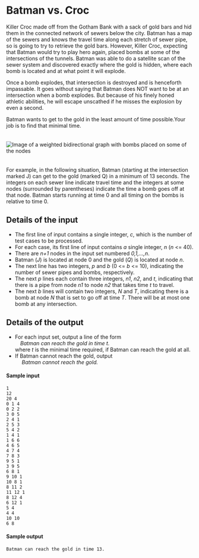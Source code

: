 # **Batman vs. Croc**

Killer Croc made off from the Gotham Bank with a sack of gold bars and hid them in the connected
network of sewers below the city. Batman has a map of the sewers and knows the travel time along each
stretch of sewer pipe, so is going to try to retrieve the gold bars. However, Killer Croc, expecting that
Batman would try to play hero again, placed bombs at some of the intersections of the tunnels. Batman
was able to do a satellite scan of the sewer system and discovered exactly where the gold is hidden, where
each bomb is located and at what point it will explode.

Once a bomb explodes, that intersection is
destroyed and is henceforth impassable. It goes without saying that Batman does NOT want to be at an
intersection when a bomb explodes. But because of his finely honed athletic abilities, he will escape
unscathed if he misses the explosion by even a second.

Batman wants to get to the gold in the least
amount of time possible.Your job is to find that minimal time.
<br>
<br>
<br>
![Image of a weighted bidirectional graph with bombs placed on some of the nodes](../images/Screenshot%202023-04-28%20155157.png)
<br>
<br>
<br>
For example, in the following situation, Batman (starting at the intersection marked J) can get to the gold
(marked Q) in a minimum of 13 seconds. The integers on each sewer line indicate travel time and the
integers at some nodes (surrounded by parentheses) indicate the time a bomb goes off at that node.
Batman starts running at time 0 and all timing on the bombs is relative to time 0.


## **Details of the input**
 - The first line of input contains a single integer, *c*, which is the number of test cases to be processed.
 - For each case, its first line of input contains *a* single integer, *n* (*n* <= 40).
 - There are *n+1* nodes in the input set
numbered *0,1,…,n*.
 - Batman (*J*) is located at node 0 and the gold (*Q*) is located at node *n*.
 - The next line has two integers, *p* and *b* (0 <= *b* <= 10), indicating the number of sewer pipes and bombs, respectively.
 - The next *p* lines each contain three integers, *n1*, *n2*, and *t*, indicating that there is a pipe from node *n1* to node *n2* that takes time *t* to travel.
 - The next *b* lines will contain two integers, *N* and *T*, indicating there is a bomb at node *N* that is set to go off at time *T*. There will be at most one bomb at any intersection.

## **Details of the output**
 - For each input set, output a line of the form  
 &emsp;*Batman can reach the gold in time t.*  
 where *t* is the minimal time required, if Batman can reach the gold at all.
 - If Batman cannot reach the gold, output  
 &emsp; *Batman cannot reach the gold.*

#### **Sample input**
```
1  
12  
20 4  
0 1 4  
0 2 2  
3 0 5  
2 4 1  
2 5 3  
5 4 2  
1 4 1  
1 6 6  
4 6 5  
4 7 4  
7 8 3  
9 5 1  
3 9 5  
6 8 1  
9 10 1  
10 8 1  
8 11 2  
11 12 1  
8 12 4  
6 12 1  
5 4  
4 4  
10 10  
6 8
```
#### **Sample output**
```
Batman can reach the gold in time 13.
```